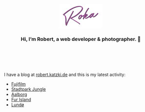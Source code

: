 <div align="center">
  <br>
  <br>
  <br>
  <br>
  <a href="https://robert.katzki.de/">
    <img width="140" src="https://github.com/ro-ka/ro-ka/blob/master/logo.svg" alt="Roka">
  </a>
  <br>
  <h3>Hi, I’m Robert, a web developer & photographer. 👋</h3>
 
  <br>
  <br>
  <br>
  <br>
</div>

I have a blog at [robert.katzki.de](https://robert.katzki.de/) and this is my latest activity:
<!-- BLOG-POST-LIST:START -->
- [Fujifilm](https://robert.katzki.de/posts/fujifilm)
- [Stadtpark Jungle](https://robert.katzki.de/photos/2024/stadtpark-jungle)
- [Aalborg](https://robert.katzki.de/photos/2024/aalborg)
- [Fur Island](https://robert.katzki.de/photos/2024/fur-island)
- [Lundø](https://robert.katzki.de/photos/2024/lundo)
<!-- BLOG-POST-LIST:END -->
